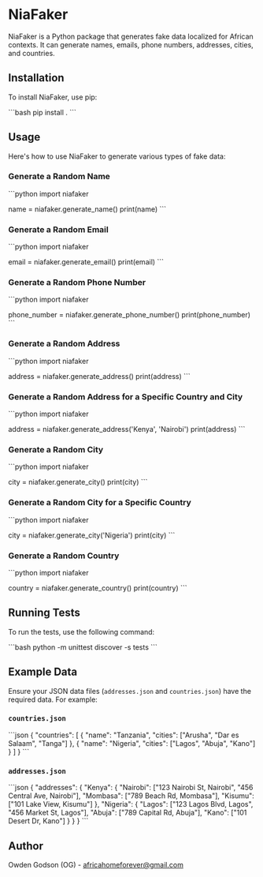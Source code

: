 
# NiaFaker

NiaFaker is a Python package that generates fake data localized for African contexts. It can generate names, emails, phone numbers, addresses, cities, and countries. 

## Installation

To install NiaFaker, use pip:

\`\`\`bash
pip install .
\`\`\`

## Usage

Here's how to use NiaFaker to generate various types of fake data:

### Generate a Random Name

\`\`\`python
import niafaker

name = niafaker.generate_name()
print(name)
\`\`\`

### Generate a Random Email

\`\`\`python
import niafaker

email = niafaker.generate_email()
print(email)
\`\`\`

### Generate a Random Phone Number

\`\`\`python
import niafaker

phone_number = niafaker.generate_phone_number()
print(phone_number)
\`\`\`

### Generate a Random Address

\`\`\`python
import niafaker

address = niafaker.generate_address()
print(address)
\`\`\`

### Generate a Random Address for a Specific Country and City

\`\`\`python
import niafaker

address = niafaker.generate_address('Kenya', 'Nairobi')
print(address)
\`\`\`

### Generate a Random City

\`\`\`python
import niafaker

city = niafaker.generate_city()
print(city)
\`\`\`

### Generate a Random City for a Specific Country

\`\`\`python
import niafaker

city = niafaker.generate_city('Nigeria')
print(city)
\`\`\`

### Generate a Random Country

\`\`\`python
import niafaker

country = niafaker.generate_country()
print(country)
\`\`\`

## Running Tests

To run the tests, use the following command:

\`\`\`bash
python -m unittest discover -s tests
\`\`\`

## Example Data

Ensure your JSON data files (`addresses.json` and `countries.json`) have the required data. For example:

### `countries.json`

\`\`\`json
{
  "countries": [
    {
      "name": "Tanzania",
      "cities": ["Arusha", "Dar es Salaam", "Tanga"]
    },
    {
      "name": "Nigeria",
      "cities": ["Lagos", "Abuja", "Kano"]
    }
  ]
}
\`\`\`

### `addresses.json`

\`\`\`json
{
  "addresses": {
    "Kenya": {
      "Nairobi": ["123 Nairobi St, Nairobi", "456 Central Ave, Nairobi"],
      "Mombasa": ["789 Beach Rd, Mombasa"],
      "Kisumu": ["101 Lake View, Kisumu"]
    },
    "Nigeria": {
      "Lagos": ["123 Lagos Blvd, Lagos", "456 Market St, Lagos"],
      "Abuja": ["789 Capital Rd, Abuja"],
      "Kano": ["101 Desert Dr, Kano"]
    }
  }
}
\`\`\`

## Author


Owden Godson (OG) - [africahomeforever@gmail.com](mailto:africahomeforever@gmail.com)
